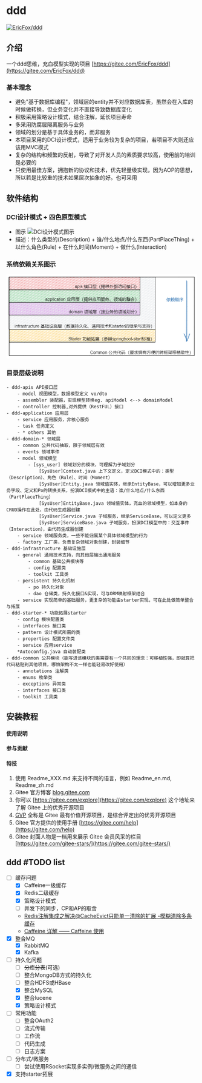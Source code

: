 # ddd
[![EricFox/ddd](https://gitee.com/EricFox/ddd/widgets/widget_card.svg?colors=ff6857,000000,ffffff,e3e9ed,666666,739bff)](https://gitee.com/EricFox/ddd)  
## 介绍  
一个ddd思维，充血模型实现的项目 [https://gitee.com/EricFox/ddd](https://gitee.com/EricFox/ddd)  

### 基本理念  
- 避免"基于数据库编程"，领域层的entity并不对应数据库表，虽然会在入库的时候做转换，但业务变化并不直接导致数据库变化  
- 积极采用策略设计模式，结合注解，延长项目寿命  
- 多采用防腐层隔离服务与业务  
- 领域的划分是基于具体业务的，而非服务  
- 本项目采用的DCI设计模式，适用于业务较为复杂的项目，若项目不大则还应该用MVC模式  
- 复杂的结构和频繁的反射，导致了对开发人员的素质要求较高，使用前的培训是必要的  
- 只使用最佳方案，拥抱新的协议和技术，优先轻量级实现，因为AOP的思想，所以若是比较重的技术如果层次抽象的好。也可采用  

## 软件结构
### DCI设计模式 + 四色原型模式
- 图示
![DCI设计模式图示](https://images0.cnblogs.com/blog/492619/201309/05132928-5d68253031d7418ea62b6ae96e4b90e3.jpg)
- 描述：什么类型的(Description) + 谁/什么地点/什么东西(PartPlaceThing) + 以什么角色(Rule) + 在什么时间(Moment) + 做什么(Interaction)

### 系统依赖关系图示
![系统依赖关系图示](./docs/images/系统依赖关系图.png)

### 目录层级说明
```text
- ddd-apis API接口层
	- model 视图模型，数据模型定义 vo/dto
	- assembler 装配器，实现模型转换eg. apiModel <--> domainModel
	- controller 控制器,对外提供（RestFUL）接口
- ddd-application 应用层
	- service 应用服务，非核心服务
	- task 任务定义
	- * others 其他
- ddd-domain-* 领域层
	- common 公共代码抽取，限于领域层有效
	- events 领域事件
	- model 领域模型
		- [sys_user] 领域划分的模块，可理解为子域划分
			[SysUser]Context.java 上下文定义，定义DCI模式中的：类型（Description）、角色（Rule）、时间（Moment）
			[SysUser]Entity.java 领域值实体，继承EntityBase，可以增加更多业务字段、定义和Po的转换关系，扮演DCI模式中的主语：谁/什么地点/什么东西（PartPlaceThing）
			[SysUser]EntityBase.java 领域值实体，充血的领域模型，如本身的CRUD操作在此处，由代码生成器创建
			[SysUser]Service.java 子域服务，继承ServiceBase，可以定义更多
			[SysUser]ServiceBase.java 子域服务，扮演DCI模型中的：交互事件（Interaction），由代码生成器创建
	- service 领域服务类，一些不能归属某个具体领域模型的行为
	- factory 工厂类，负责复杂领域对象创建，封装细节
- ddd-infrastructure 基础设施层
	- general 通用技术支持，向其他层输出通用服务
		- common 基础公共模块等
		- config 配置类
		- toolkit 工具类
	- persistent 持久化机制
		- po 持久化对象
		- dao 仓储类，持久化接口&实现，可与ORM映射框架结合
	- service 实现简单的基础服务，更复杂的功能由starter实现，可在此处做简单整合与拓展
- ddd-starter-* 功能拓展starter
	- config 模块配置类
	- interfaces 接口类
	- pattern 设计模式所需的类
	- properties 配置文件类
	- service 应用service
	*Autoconfig.java 自动装配类
- ddd-common 公共模块（能写进该模块的类需要有一个共同的理念：可移植性强，即就算把代码粘贴到其他项目，哪怕架构不太一样也能轻易改好使用）
	- annotations 注解类
	- enums 枚举类
	- exceptions 异常类
	- interfaces 接口类
	- toolkit 工具类
```

## 安装教程
  
#### 使用说明
  
#### 参与贡献
  
#### 特技

1. 使用 Readme\_XXX.md 来支持不同的语言，例如 Readme\_en.md, Readme\_zh.md
2. Gitee 官方博客 [blog.gitee.com](https://blog.gitee.com)
3. 你可以 [https://gitee.com/explore](https://gitee.com/explore) 这个地址来了解 Gitee 上的优秀开源项目
4. [GVP](https://gitee.com/gvp) 全称是 Gitee 最有价值开源项目，是综合评定出的优秀开源项目
5. Gitee 官方提供的使用手册 [https://gitee.com/help](https://gitee.com/help)
6. Gitee 封面人物是一档用来展示 Gitee 会员风采的栏目 [https://gitee.com/gitee-stars/](https://gitee.com/gitee-stars/)

## ddd #TODO list
- [ ] 缓存问题
	- [x] Caffeine一级缓存
	- [x] Redis二级缓存
	- [x] 策略设计模式
	- [ ] 并发下的同步，CP和AP的取舍
	- [Redis注解集成之解决@CacheEvict只能单一清除的扩展 -模糊清除多条缓存](https://blog.csdn.net/qq_33454884/article/details/89330649)
	- [Caffeine 详解 —— Caffeine 使用](https://zhuanlan.zhihu.com/p/329684099)
- [x] 整合MQ
	- [x] RabbitMQ
	- [x] Kafka
- [ ] 持久化问题
	- [ ] ~~分库分表~~(可选)
	- [ ] 整合MongoDB方式的持久化
	- [ ] 整合HDFS或HBase
	- [x] 整合MySQL
	- [x] 整合lucene
	- [x] 策略设计模式
- [ ] 常用功能
	- [ ] 整合OAuth2
	- [ ] 流式传输
	- [ ] 工作流
	- [ ] 代码生成
	- [ ] 日志方案
- [ ] 分布式/微服务
	- [ ] 尝试使用RSocket实现多实例/微服务之间的通信
- [x] 支持starter拓展